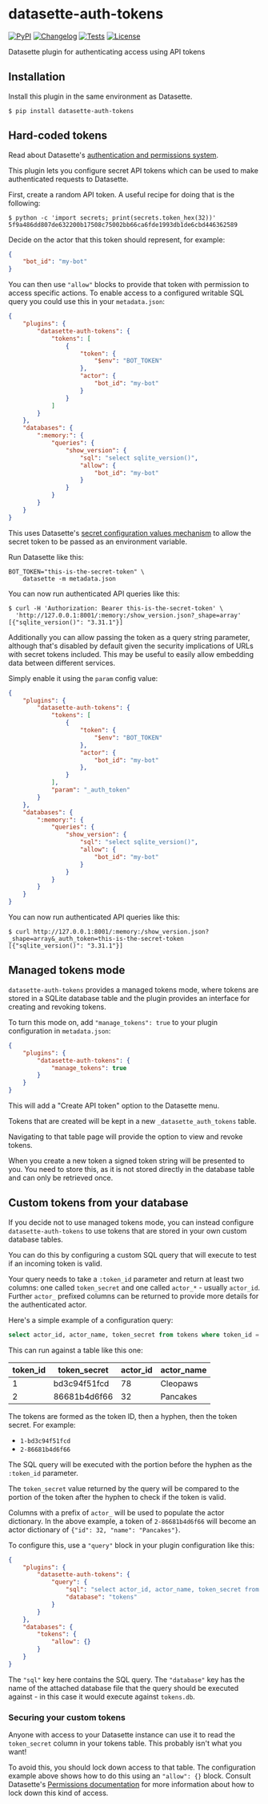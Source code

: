 # datasette-auth-tokens

[![PyPI](https://img.shields.io/pypi/v/datasette-auth-tokens.svg)](https://pypi.org/project/datasette-auth-tokens/)
[![Changelog](https://img.shields.io/github/v/release/simonw/datasette-auth-tokens?include_prereleases&label=changelog)](https://github.com/simonw/datasette-auth-tokens/releases)
[![Tests](https://github.com/simonw/datasette-auth-tokens/workflows/Test/badge.svg)](https://github.com/simonw/datasette-auth-tokens/actions?query=workflow%3ATest)
[![License](https://img.shields.io/badge/license-Apache%202.0-blue.svg)](https://github.com/simonw/datasette-auth-tokens/blob/main/LICENSE)

Datasette plugin for authenticating access using API tokens

## Installation

Install this plugin in the same environment as Datasette.

    $ pip install datasette-auth-tokens

## Hard-coded tokens

Read about Datasette's [authentication and permissions system](https://datasette.readthedocs.io/en/latest/authentication.html).

This plugin lets you configure secret API tokens which can be used to make authenticated requests to Datasette.

First, create a random API token. A useful recipe for doing that is the following:

    $ python -c 'import secrets; print(secrets.token_hex(32))'
    5f9a486dd807de632200b17508c75002bb66ca6fde1993db1de6cbd446362589

Decide on the actor that this token should represent, for example:

```json
{
    "bot_id": "my-bot"
}
```

You can then use `"allow"` blocks to provide that token with permission to access specific actions. To enable access to a configured writable SQL query you could use this in your `metadata.json`:

```json
{
    "plugins": {
        "datasette-auth-tokens": {
            "tokens": [
                {
                    "token": {
                        "$env": "BOT_TOKEN"
                    },
                    "actor": {
                        "bot_id": "my-bot"
                    }
                }
            ]
        }
    },
    "databases": {
        ":memory:": {
            "queries": {
                "show_version": {
                    "sql": "select sqlite_version()",
                    "allow": {
                        "bot_id": "my-bot"
                    }
                }
            }
        }
    }
}
```
This uses Datasette's [secret configuration values mechanism](https://datasette.readthedocs.io/en/stable/plugins.html#secret-configuration-values) to allow the secret token to be passed as an environment variable.

Run Datasette like this:

    BOT_TOKEN="this-is-the-secret-token" \
        datasette -m metadata.json

You can now run authenticated API queries like this:

    $ curl -H 'Authorization: Bearer this-is-the-secret-token' \
      'http://127.0.0.1:8001/:memory:/show_version.json?_shape=array'
    [{"sqlite_version()": "3.31.1"}]

Additionally you can allow passing the token as a query string parameter, although that's disabled by default given the security implications of URLs with secret tokens included. This may be useful to easily allow embedding data between different services.

Simply enable it using the `param` config value:

```json
{
    "plugins": {
        "datasette-auth-tokens": {
            "tokens": [
                {
                    "token": {
                        "$env": "BOT_TOKEN"
                    },
                    "actor": {
                        "bot_id": "my-bot"
                    },
                }
            ],
            "param": "_auth_token"
        }
    },
    "databases": {
        ":memory:": {
            "queries": {
                "show_version": {
                    "sql": "select sqlite_version()",
                    "allow": {
                        "bot_id": "my-bot"
                    }
                }
            }
        }
    }
}
```

You can now run authenticated API queries like this:

    $ curl http://127.0.0.1:8001/:memory:/show_version.json?_shape=array&_auth_token=this-is-the-secret-token
    [{"sqlite_version()": "3.31.1"}]

## Managed tokens mode

`datasette-auth-tokens` provides a managed tokens mode, where tokens are stored in a SQLite database table and the plugin provides an interface for creating and revoking tokens.

To turn this mode on, add `"manage_tokens": true` to your plugin configuration in `metadata.json`:

```json
{
    "plugins": {
        "datasette-auth-tokens": {
            "manage_tokens": true
        }
    }
}
```
This will add a "Create API token" option to the Datasette menu.

Tokens that are created will be kept in a new `_datasette_auth_tokens` table.

Navigating to that table page will provide the option to view and revoke tokens.

When you create a new token a signed token string will be presented to you. You need to store this, as it is not stored directly in the database table and can only be retrieved once.

## Custom tokens from your database

If you decide not to use managed tokens mode, you can instead configure `datasette-auth-tokens` to use tokens that are stored in your own custom database tables.

You can do this by configuring a custom SQL query that will execute to test if an incoming token is valid.

Your query needs to take a `:token_id` parameter and return at least two columns: one called `token_secret` and one called `actor_*` - usually `actor_id`. Further `actor_` prefixed columns can be returned to provide more details for the authenticated actor.

Here's a simple example of a configuration query:

```sql
select actor_id, actor_name, token_secret from tokens where token_id = :token_id
```

This can run against a table like this one:

| token_id | token_secret | actor_id | actor_name |
| -------- | ------------ | -------- | ---------- |
| 1        | bd3c94f51fcd | 78       | Cleopaws   |
| 2        | 86681b4d6f66 | 32       | Pancakes   |

The tokens are formed as the token ID, then a hyphen, then the token secret. For example:

- `1-bd3c94f51fcd`
- `2-86681b4d6f66`

The SQL query will be executed with the portion before the hyphen as the `:token_id` parameter.

The `token_secret` value returned by the query will be compared to the portion of the token after the hyphen to check if the token is valid.

Columns with a prefix of `actor_` will be used to populate the actor dictionary. In the above example, a token of `2-86681b4d6f66` will become an actor dictionary of `{"id": 32, "name": "Pancakes"}`.

To configure this, use a `"query"` block in your plugin configuration like this:

```json
{
    "plugins": {
        "datasette-auth-tokens": {
            "query": {
                "sql": "select actor_id, actor_name, token_secret from tokens where token_id = :token_id",
                "database": "tokens"
            }
        }
    },
    "databases": {
        "tokens": {
            "allow": {}
        }
    }
}
```
The `"sql"` key here contains the SQL query. The `"database"` key has the name of the attached database file that the query should be executed against - in this case it would execute against `tokens.db`.

### Securing your custom tokens

Anyone with access to your Datasette instance can use it to read the `token_secret` column in your tokens table. This probably isn't what you want!

To avoid this, you should lock down access to that table. The configuration example above shows how to do this using an `"allow": {}` block. Consult Datasette's [Permissions documentation](https://datasette.readthedocs.io/en/stable/authentication.html#permissions) for more information about how to lock down this kind of access.
